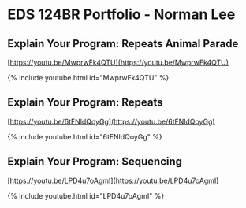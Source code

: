 # EDS 124BR Portfolio - Norman Lee

## Explain Your Program: Repeats Animal Parade

[https://youtu.be/MwprwFk4QTU](https://youtu.be/MwprwFk4QTU) 

{% include youtube.html id="MwprwFk4QTU" %} 

## Explain Your Program: Repeats

[https://youtu.be/6tFNldQoyGg](https://youtu.be/6tFNldQoyGg) 

{% include youtube.html id="6tFNldQoyGg" %}  

## Explain Your Program: Sequencing

[https://youtu.be/LPD4u7oAgmI](https://youtu.be/LPD4u7oAgmI) 

{% include youtube.html id="LPD4u7oAgmI" %}  
